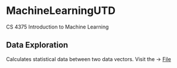 # MachineLearningUTD
CS 4375 Introduction to Machine Learning

## Data Exploration
Calculates statistical data between two data vectors.
Visit the -> [File](DataExploration/DataExploration.cpp)
